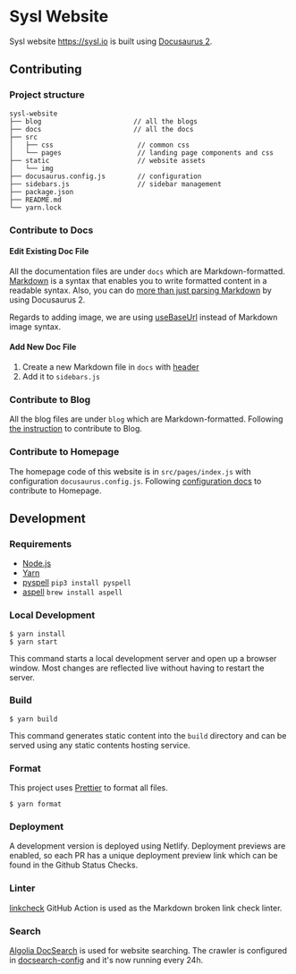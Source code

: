 # Sysl Website

Sysl website https://sysl.io is built using [Docusaurus 2](https://v2.docusaurus.io/).

## Contributing

### Project structure

```
sysl-website
├── blog                       // all the blogs
├── docs                       // all the docs
├── src
│   ├── css                     // common css
│   └── pages                   // landing page components and css
├── static                      // website assets
│   └── img
├── docusaurus.config.js        // configuration
├── sidebars.js                 // sidebar management
├── package.json
├── README.md
└── yarn.lock
```

### Contribute to Docs

#### Edit Existing Doc File

All the documentation files are under `docs` which are Markdown-formatted. [Markdown](https://daringfireball.net/projects/markdown/syntax) is a syntax that enables you to write formatted content in a readable syntax. Also, you can do [more than just parsing Markdown](https://v2.docusaurus.io/docs/markdown-features) by using Docusaurus 2.

Regards to adding image, we are using [useBaseUrl](https://v2.docusaurus.io/docs/docusaurus-core/#usebaseurl) instead of Markdown image syntax.

#### Add New Doc File

1. Create a new Markdown file in `docs` with [header](https://v2.docusaurus.io/docs/markdown-features#markdown-headers)
2. Add it to `sidebars.js`

### Contribute to Blog

All the blog files are under `blog` which are Markdown-formatted. Following [the instruction](https://v2.docusaurus.io/docs/blog) to contribute to Blog.

### Contribute to Homepage

The homepage code of this website is in `src/pages/index.js` with configuration `docusaurus.config.js`. Following [configuration docs](https://v2.docusaurus.io/docs/configuration) to contribute to Homepage.

## Development

### Requirements

- [Node.js](https://nodejs.org/en/download/)
- [Yarn](https://classic.yarnpkg.com/en/docs/install#mac-stable)
- [pyspell](https://facelessuser.github.io/pyspelling/) `pip3 install pyspell`
- [aspell](http://aspell.net/) `brew install aspell`

### Local Development

```
$ yarn install
$ yarn start
```

This command starts a local development server and open up a browser window. Most changes are reflected live without having to restart the server.

### Build

```
$ yarn build
```

This command generates static content into the `build` directory and can be served using any static contents hosting service.

### Format

This project uses [Prettier](https://prettier.io/) to format all files.

```
$ yarn format
```

### Deployment

A development version is deployed using Netlify. Deployment previews are enabled, so each PR has a unique deployment preview link which can be found in the Github Status Checks.

### Linter

<!-- [spellcheck](https://github.com/marketplace/actions/github-spellcheck-action) GitHub Action is used as the English spelling check linter. Add custom terms in `.wordlist.txt` to pass the spelling check. To run the spellcheck locally, run `npm run spellcheck` -->

[linkcheck](https://github.com/marketplace/actions/markdown-link-check) GitHub Action is used as the Markdown broken link check linter.

### Search

[Algolia DocSearch](https://docsearch.algolia.com/) is used for website searching. The crawler is configured in [docsearch-config](https://github.com/algolia/docsearch-configs/blob/master/configs/sysl.json) and it's now running every 24h.
